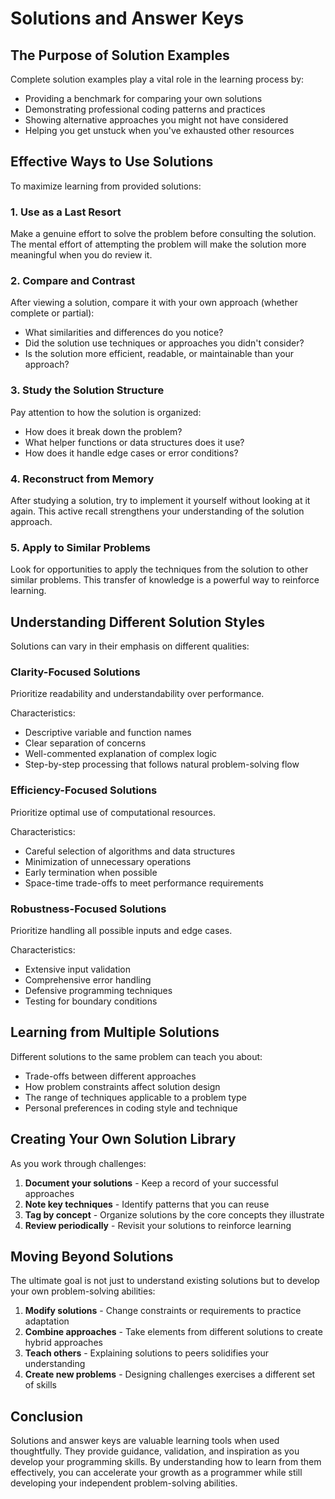 # Solutions and Answer Keys

## The Purpose of Solution Examples

Complete solution examples play a vital role in the learning process by:

- Providing a benchmark for comparing your own solutions
- Demonstrating professional coding patterns and practices
- Showing alternative approaches you might not have considered
- Helping you get unstuck when you've exhausted other resources

## Effective Ways to Use Solutions

To maximize learning from provided solutions:

### 1. Use as a Last Resort
Make a genuine effort to solve the problem before consulting the solution. The mental effort of attempting the problem will make the solution more meaningful when you do review it.

### 2. Compare and Contrast
After viewing a solution, compare it with your own approach (whether complete or partial):

- What similarities and differences do you notice?
- Did the solution use techniques or approaches you didn't consider?
- Is the solution more efficient, readable, or maintainable than your approach?

### 3. Study the Solution Structure
Pay attention to how the solution is organized:

- How does it break down the problem?
- What helper functions or data structures does it use?
- How does it handle edge cases or error conditions?

### 4. Reconstruct from Memory
After studying a solution, try to implement it yourself without looking at it again. This active recall strengthens your understanding of the solution approach.

### 5. Apply to Similar Problems
Look for opportunities to apply the techniques from the solution to other similar problems. This transfer of knowledge is a powerful way to reinforce learning.

## Understanding Different Solution Styles

Solutions can vary in their emphasis on different qualities:

### Clarity-Focused Solutions
Prioritize readability and understandability over performance.

Characteristics:
- Descriptive variable and function names
- Clear separation of concerns
- Well-commented explanation of complex logic
- Step-by-step processing that follows natural problem-solving flow

### Efficiency-Focused Solutions
Prioritize optimal use of computational resources.

Characteristics:
- Careful selection of algorithms and data structures
- Minimization of unnecessary operations
- Early termination when possible
- Space-time trade-offs to meet performance requirements

### Robustness-Focused Solutions
Prioritize handling all possible inputs and edge cases.

Characteristics:
- Extensive input validation
- Comprehensive error handling
- Defensive programming techniques
- Testing for boundary conditions

## Learning from Multiple Solutions

Different solutions to the same problem can teach you about:

- Trade-offs between different approaches
- How problem constraints affect solution design
- The range of techniques applicable to a problem type
- Personal preferences in coding style and technique

## Creating Your Own Solution Library

As you work through challenges:

1. **Document your solutions** - Keep a record of your successful approaches
2. **Note key techniques** - Identify patterns that you can reuse
3. **Tag by concept** - Organize solutions by the core concepts they illustrate
4. **Review periodically** - Revisit your solutions to reinforce learning

## Moving Beyond Solutions

The ultimate goal is not just to understand existing solutions but to develop your own problem-solving abilities:

1. **Modify solutions** - Change constraints or requirements to practice adaptation
2. **Combine approaches** - Take elements from different solutions to create hybrid approaches
3. **Teach others** - Explaining solutions to peers solidifies your understanding
4. **Create new problems** - Designing challenges exercises a different set of skills

## Conclusion

Solutions and answer keys are valuable learning tools when used thoughtfully. They provide guidance, validation, and inspiration as you develop your programming skills. By understanding how to learn from them effectively, you can accelerate your growth as a programmer while still developing your independent problem-solving abilities.